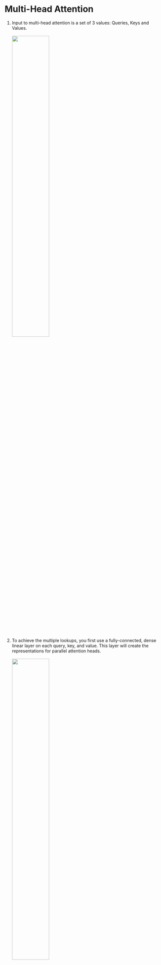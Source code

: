# Multi-Head Attention

1. Input to multi-head attention is a set of 3 values: Queries, Keys and Values.<br><br>
<img src="../images/26. step -1.png" width="50%"></img><br>
2. To achieve the multiple lookups, you first use a fully-connected, dense linear layer on each query, key, and value. This layer will create the representations for parallel attention heads. <br><br>
<img src="../images/27. step -2.png" width="50%"></img><br>
3. Here, you split these vectors into number of heads and perform attention on them as each head was different.<br><br>
4. Then the result of the attention will be concatenated back together.<br><br>
<img src="../images/28. step -3.png" width="50%"></img><br>
5. Finally, the concatenated attention will be put through a final fully connected layer.<br><br>
<img src="../images/29. step -4.png" width="50%"></img><br>
6. The scale dot-product is the one used in the dot-product attention model except by the scale factor, one over square root of DK. DK is the key inquiry dimension. It's normalization prevents the gradients from the function to be extremely small when large values of D sub K are used.<br><br>
<img src="../images/30. step -5.png" width="50%"></img><br>
